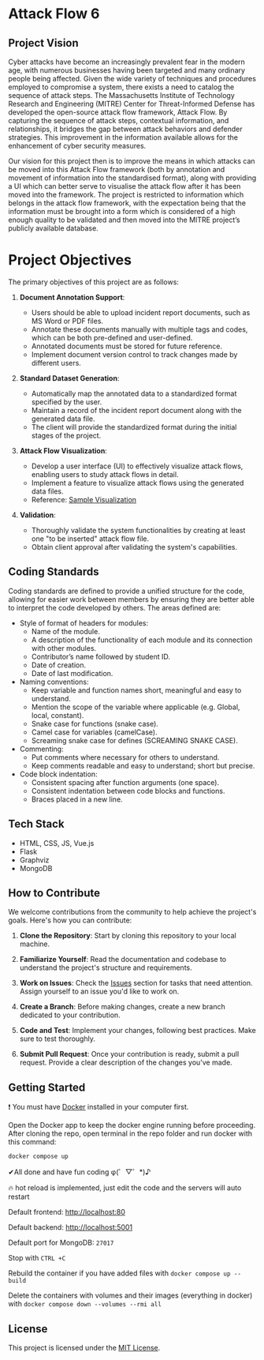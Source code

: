 # Attack Flow 6

## Project Vision

Cyber attacks have become an increasingly prevalent fear in the modern age, with numerous businesses
having been targeted and many ordinary people being affected. Given the wide variety of techniques and
procedures employed to compromise a system, there exists a need to catalog the sequence of attack steps.
The Massachusetts Institute of Technology Research and Engineering (MITRE) Center for Threat-Informed
Defense has developed the open-source attack flow framework, Attack Flow. By capturing the sequence of
attack steps, contextual information, and relationships, it bridges the gap between attack behaviors and defender strategies. This improvement in the information available allows for the enhancement of cyber security
measures.

Our vision for this project then is to improve the means in which attacks can be moved into this Attack
Flow framework (both by annotation and movement of information into the standardised format), along with
providing a UI which can better serve to visualise the attack flow after it has been moved into the framework.
The project is restricted to information which belongs in the attack flow framework, with the expectation
being that the information must be brought into a form which is considered of a high enough quality to be
validated and then moved into the MITRE project’s publicly available database.

# Project Objectives

The primary objectives of this project are as follows:

1. **Document Annotation Support**:
   - Users should be able to upload incident report documents, such as MS Word or PDF files.
   - Annotate these documents manually with multiple tags and codes, which can be both pre-defined and user-defined.
   - Annotated documents must be stored for future reference.
   - Implement document version control to track changes made by different users.

2. **Standard Dataset Generation**:
   - Automatically map the annotated data to a standardized format specified by the user.
   - Maintain a record of the incident report document along with the generated data file.
   - The client will provide the standardized format during the initial stages of the project.

3. **Attack Flow Visualization**:
   - Develop a user interface (UI) to effectively visualize attack flows, enabling users to study attack flows in detail.
   - Implement a feature to visualize attack flows using the generated data files.
   - Reference: [Sample Visualization](https://github.com/center-for-threat-informed-defense/attack-flow)

4. **Validation**:
   - Thoroughly validate the system functionalities by creating at least one "to be inserted" attack flow file.
   - Obtain client approval after validating the system's capabilities.

## Coding Standards

Coding standards are defined to provide a unified structure for the code, allowing for easier work between
members by ensuring they are better able to interpret the code developed by others. The areas defined are:

- Style of format of headers for modules:
   * Name of the module.
   * A description of the functionality of each module and its connection with other modules.
   * Contributor’s name followed by student ID.
   * Date of creation.
   * Date of last modification.
- Naming conventions:
   * Keep variable and function names short, meaningful and easy to understand.
   * Mention the scope of the variable where applicable (e.g. Global, local, constant).
   * Snake case for functions (snake case).
   * Camel case for variables (camelCase).
   * Screaming snake case for defines (SCREAMING SNAKE CASE).
- Commenting:
   * Put comments where necessary for others to understand.
   * Keep comments readable and easy to understand; short but precise.
- Code block indentation:
   * Consistent spacing after function arguments (one space).
   * Consistent indentation between code blocks and functions.
   * Braces placed in a new line.

## Tech Stack

- HTML, CSS, JS, Vue.js
- Flask 
- Graphviz
- MongoDB

## How to Contribute

We welcome contributions from the community to help achieve the project's goals. Here's how you can contribute:

1. **Clone the Repository**: Start by cloning this repository to your local machine.

2. **Familiarize Yourself**: Read the documentation and codebase to understand the project's structure and requirements.

3. **Work on Issues**: Check the [Issues](link-to-issues) section for tasks that need attention. Assign yourself to an issue you'd like to work on.

4. **Create a Branch**: Before making changes, create a new branch dedicated to your contribution.

5. **Code and Test**: Implement your changes, following best practices. Make sure to test thoroughly.

6. **Submit Pull Request**: Once your contribution is ready, submit a pull request. Provide a clear description of the changes you've made.

## Getting Started

❗ You must have [Docker](https://docs.docker.com/get-docker/) installed in your computer first.

Open the Docker app to keep the docker engine running before proceeding.
After cloning the repo, open terminal in the repo folder and run docker with this command: 

```
docker compose up
```

✔All done and have fun coding φ(゜▽゜*)♪

🔥 hot reload is implemented, just edit the code and the servers will auto restart

Default frontend: [http://localhost:80](http://localhost:80)

Default backend: [http://localhost:5001](http://localhost:5001)

Default port for MongoDB: `27017`

Stop with `CTRL +C`

Rebuild the container if you have added files with `docker compose up --build`

Delete the containers with volumes and their images (everything in docker) with `docker compose down --volumes --rmi all`


## License

This project is licensed under the [MIT License](LICENSE).
